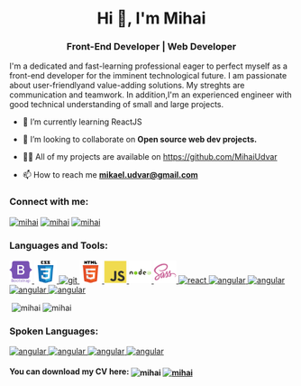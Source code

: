 <h1 align="center">Hi 👋, I'm Mihai</h1>
<h3 align="center">Front-End Developer | Web Developer</h3>

I'm a dedicated and fast-learning professional eager to perfect myself as a front-end developer for the imminent technological future. I am passionate about user-friendlyand value-adding solutions. My streghts are communication and teamwork. In addition,I'm an experienced engineer with good technical understanding of small and large projects.

- 🔭 I’m currently learning ReactJS 

- 👯 I’m looking to collaborate on **Open source web dev projects.**

- 👨‍💻 All of my projects are available on https://github.com/MihaiUdvar

- 📫 How to reach me **mikael.udvar@gmail.com**


<h3 align="left">Connect with me:</h3>
<p align="left">
<a href="https://www.linkedin.com/in/mihai-udvar/" target="_blank"><img align="center" src="https://raw.githubusercontent.com/rahuldkjain/github-profile-readme-generator/master/src/images/icons/Social/linked-in-alt.svg" alt="mihai" height="30" width="40" /></a>
<a href="https://www.facebook.com/mihai.udvar" target="_blank"><img align="center" src="https://raw.githubusercontent.com/rahuldkjain/github-profile-readme-generator/master/src/images/icons/Social/facebook.svg" alt="mihai" height="30" width="40" /></a>
<a href="https://www.youtube.com/channel/UCXqPb_n_rnLhd8pTDpToj-w" target="_blank"><img align="center" src="https://i.ibb.co/ZcDcXgX/6-2-youtube-png-picture.png" alt="mihai" height="70" width="50" /></a>
</p>

<h3 align="left">Languages and Tools:</h3>
<p align="left"> <a href="https://getbootstrap.com" target="_blank"> <img src="https://raw.githubusercontent.com/devicons/devicon/master/icons/bootstrap/bootstrap-plain-wordmark.svg" alt="bootstrap" width="40" height="40"/> </a>  <a href="https://www.w3schools.com/css/" target="_blank"> <img src="https://raw.githubusercontent.com/devicons/devicon/master/icons/css3/css3-original-wordmark.svg" alt="css3" width="40" height="40"/> <a href="https://git-scm.com/" target="_blank"> <img src="https://www.vectorlogo.zone/logos/git-scm/git-scm-icon.svg" alt="git" width="40" height="40"/> </a> <a href="https://www.w3.org/html/" target="_blank"> <img src="https://raw.githubusercontent.com/devicons/devicon/master/icons/html5/html5-original-wordmark.svg" alt="html5" width="40" height="40"/> </a> <a href="https://developer.mozilla.org/en-US/docs/Web/JavaScript" target="_blank"> <img src="https://raw.githubusercontent.com/devicons/devicon/master/icons/javascript/javascript-original.svg" alt="javascript" width="40" height="40"/> </a> <a href="https://nodejs.org" target="_blank"> <img src="https://raw.githubusercontent.com/devicons/devicon/master/icons/nodejs/nodejs-original-wordmark.svg" alt="nodejs" width="40" height="40"/> </a> <a href="https://sass-lang.com" target="_blank"> <img src="https://raw.githubusercontent.com/devicons/devicon/master/icons/sass/sass-original.svg" alt="sass" width="40" height="40"/> </a> <a href="#" target="_blank"> <img src="https://i.ibb.co/q7FqRLh/react-js.png" alt="react" width="40" height="40"/> </a> <a href="#" target="_blank"> <img src="https://i.ibb.co/7nhXdSY/kisspng-angularjs-typescript-node-js-javascript-letter-a-5abd8d1116f291-545252181522371857094.png" alt="angular" width="40" height="40"/> </a>  <a href="#" target="_blank"> <img src="https://i.ibb.co/zHbVhw9/kisspng-wordpress-logo-theme-5aec5a4793a276-1615702515254390476047.png" alt="angular" width="40" height="40"/> </a>   <a href="#" target="_blank"> <img src="https://i.ibb.co/NxfZ5Qv/kisspng-npm-node-js-computer-icons-computer-software-insta-5b278c9a7f3538-4925424915293185545211.png" alt="angular" width="40" height="40"/> </a> <a href="#" target="_blank"> <img src="https://i.ibb.co/C8HVrZ1/kisspng-angularjs-typescript-javascript-vue-js-5b342607e4f524-2219525715301442639378.png" alt="angular" width="40" height="40"/> </a> </p>


<p >&nbsp;<img align="center" src="https://github-readme-stats.vercel.app/api?username=MihaiUdvar&show_icons=true&locale=en" alt="mihai" />
<img align="center" src="https://github-readme-stats.vercel.app/api/top-langs/?username=MihaiUdvar&theme=blue-greenn" alt="mihai" /></p>


<h3 align="left">Spoken Languages:</h3>
</a> <a href="#" target="_blank"> <img src="https://i.ibb.co/gwnkrcF/16014-england-english-flag-great-britain-inghilterra-icon.png" alt="angular" width="40" height="40"/> </a>
</a> <a href="#" target="_blank"> <img src="https://i.ibb.co/JnwBS3W/2634380-ensign-flag-nation-norway-icon.png" alt="angular" width="40" height="40"/> </a> 
</a> <a href="#" target="_blank"> <img src="https://i.ibb.co/R20Fs58/2634396-ensign-flag-nation-romania-icon.png" alt="angular" width="40" height="40"/> </a> 
</a> <a href="#" target="_blank"> <img src="https://i.ibb.co/1GC7tDs/2634310-ensign-flag-hungary-nation-icon.png" alt="angular" width="40" height="40"/> </a>


<h4>
<h4 float="left">You can download my CV here: <img align="center" src="https://i.ibb.co/DG4SPH1/icons8-hand-right-48.png" alt="mihai" height="40" width="35" /> <a href="https://www.dropbox.com/home?preview=Mihai+Udvar_CV_English.pdf" target="_blank"><img align="center" src="https://i.ibb.co/BtMYW9b/cv-PNG34.png" alt="mihai" height="40" width="35" /></a>
  </h4>

